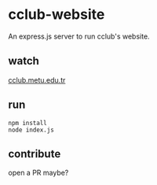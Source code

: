 # cclub-website

An express.js server to run cclub's website.

## watch

[cclub.metu.edu.tr](http://cclub.metu.edu.tr)

## run

```
npm install
node index.js
```

## contribute

open a PR maybe?
